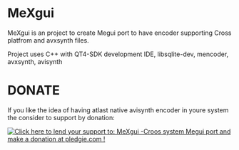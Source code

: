 MeXgui
======

MeXgui is an project to create Megui port to have encoder supporting Cross platfrom and avxsynth files.

Project uses C++ with QT4-SDK development IDE, libsqlite-dev, mencoder, avxsynth, avisynth

DONATE
======

If you like the idea of having atlast native avisynth encoder in youre system the consider to support by donation:

<a href='https://pledgie.com/campaigns/22683'><img alt='Click here to lend your support to: MeXgui -Croos system Megui port and make a donation at pledgie.com !' src='https://pledgie.com/campaigns/22683.png?skin_name=chrome' border='0' ></a>